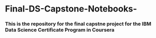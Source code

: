 # Final-DS-Capstone-Notebooks-
### This is the repository for the final capstne project for the IBM Data Science Certificate Program in Coursera
